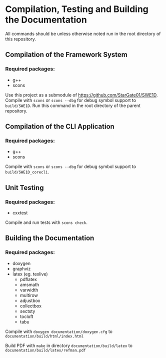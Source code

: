 # Compilation, Testing and Building the Documentation

All commands should be unless otherwise noted run in the root directory of this repository.

## Compilation of the Framework System

### Required packages:
 - g++
 - scons

Use this project as a submodule of https://github.com/StarGate01/SWE1D. Compile with `scons` or `scons --dbg` for debug symbol support to `build/SWE1D`. Run this command in the root directory of the parent repository.

## Compilation of the CLI Application

### Required packages:
 - g++
 - scons

Compile with `scons` or `scons --dbg` for debug symbol support to `build/SWE1D_corecli`.

## Unit Testing

### Required packages:
 - cxxtest

Compile and run tests with `scons check`.

## Building the Documentation

### Required packages:
 - doxygen
 - graphviz
 - latex (eg. texlive)
    - pdflatex
    - amsmath
    - varwidth
    - multirow
    - adjustbox
    - collectbox
    - sectsty
    - tocloft
    - tabu

Compile with `doxygen documentation/doxygen.cfg` to `documentation/build/html/index.html`

Build PDF with `make` in directory `documentation/build/latex` to `documentation/build/latex/refman.pdf`